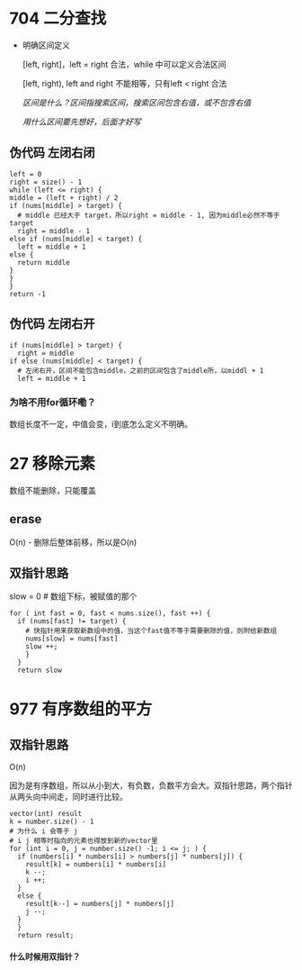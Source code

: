 # 704 二分查找

- 明确区间定义

  [left, right]，left = right 合法，while 中可以定义合法区间
  
  [left, right), left and right 不能相等，只有left < right 合法

  _区间是什么？区间指搜索区间，搜索区间包含右值，或不包含右值_
  
  _用什么区间要先想好，后面才好写_

## 伪代码 左闭右闭
  ```
  left = 0
  right = size() - 1
  while (left <= right) {
  middle = (left + right) / 2
  if (nums[middle] > target) {
    # middle 已经大于 target，所以right = middle - 1, 因为middle必然不等于target
    right = middle - 1
  else if (nums[middle] < target) {
    left = middle + 1
  else {
    return middle
  }
  }
  }
  return -1
  ```

## 伪代码 左闭右开
```
if (nums[middle] > target) {
  right = middle
if else (nums[middle] < target) {
  # 左闭右开，区间不能包含middle，之前的区间包含了middle所，以middl + 1
  left = middle + 1
```
### 为啥不用for循环嘞？
数组长度不一定，中值会变，i到底怎么定义不明确。

# 27 移除元素
数组不能删除，只能覆盖

## erase
O(n) - 删除后整体前移，所以是O(n)

## 双指针思路
slow = 0 # 数组下标，被赋值的那个
```
for ( int fast = 0, fast < nums.size(), fast ++) {
  if (nums[fast] != target) {
    # 快指针用来获取新数组中的值，当这个fast值不等于需要删除的值，则附给新数组
    nums[slow] = nums[fast]
    slow ++;
    }
  }
  return slow
```

# 977 有序数组的平方
## 双指针思路
O(n)

因为是有序数组，所以从小到大，有负数，负数平方会大。双指针思路，两个指针从两头向中间走，同时进行比较。

```
vector(int) result
k = number.size() - 1
# 为什么 i 会等于 j
# i j 相等时指向的元素也得放到新的vector里
for (int i = 0, j = number.size() -1; i <= j; ) {
  if (numbers[i] * numbers[i] > numbers[j] * numbers[j]) {
    result[k] = numbers[i] * numbers[i]
    k --;
    i ++;
  }
  else {
    result[k--] = numbers[j] * numbers[j]
    j --;
  }
  }
  return result;
```

#### 什么时候用双指针？
